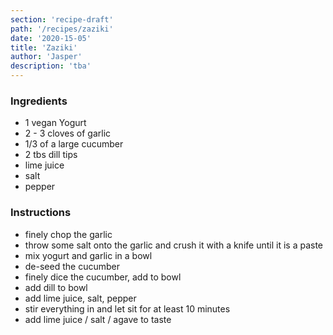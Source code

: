 ```yaml
---
section: 'recipe-draft'
path: '/recipes/zaziki'
date: '2020-15-05'
title: 'Zaziki'
author: 'Jasper'
description: 'tba'
---
```


### Ingredients
- 1 vegan Yogurt
- 2 - 3 cloves of garlic
- 1/3 of a large cucumber
- 2 tbs dill tips
- lime juice
- salt
- pepper

### Instructions
- finely chop the garlic
- throw some salt onto the garlic and crush it with a knife until it is a paste
- mix yogurt and garlic in a bowl
- de-seed the cucumber
- finely dice the cucumber, add to bowl
- add dill to bowl
- add lime juice, salt, pepper
- stir everything in and let sit for at least 10 minutes
- add lime juice / salt / agave to taste